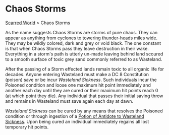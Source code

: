 # Chaos Storms 
[Scarred World](./scarred-world.md) > Chaos Storms

As the name suggests Chaos Storms are storms of pure chaos. They can appear as anything from cyclones to towering thunder-heads miles wide. They may be wildly colored, dark and grey or void black. The one constant is that when Chaos Storms pass they leave destruction in their wake. Everything in a storm's path is utterly un-made leaving behind land scoured to a smooth surface of toxic grey sand commonly referred to as Wasteland. 

After the passing of a Storm effected lands remain toxic to all organic life for decades. Anyone entering Wasteland must make a DC 8 Constitution (poison) save or be incur _Wasteland Sickness_. Such individuals incur the Poisoned condition and loose one maximum hit point immediately and another each day until they are cured or their maximum hit points reach 0 (at which point they die). Any individual that passes their initial saving throw and remains in Wasteland must save again each day at dawn.

_Wasteland Sickness_ can be cured by any means that resolves the Poisoned condition or through ingestion of a [Potion of Antidote to Wasteland Sickness](.\prices.md). Upon being cured an individual immediately regains all lost temporary hit points.
